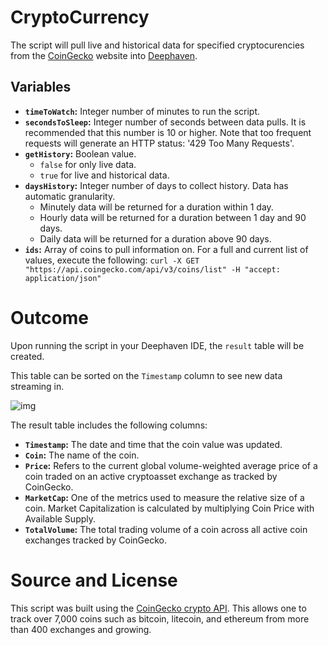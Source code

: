 # CryptoCurrency

The script will pull live and historical data for specified cryptocurencies from the [CoinGecko](https://www.coingecko.com/) website into [Deephaven](https://github.com/deephaven/deephaven-core).

## Variables
- **`timeToWatch`:** Integer number of minutes to run the script.
- **`secondsToSleep`:** Integer number of seconds between data pulls.  It is recommended that this number is 10 or higher. Note that too frequent requests will generate an HTTP status: '429 Too Many Requests'.
- **`getHistory`:** Boolean value.
   -  `false` for only live data.
   -  `true` for live and historical data.
- **`daysHistory`:** Integer number of days to collect history. Data has automatic granularity. 
   - Minutely data will be returned for a duration within 1 day.
   - Hourly data will be returned for a duration between 1 day and 90 days.
   - Daily data will be returned for a duration above 90 days.
- **`ids`:** Array of coins to pull information on. For a full and current list of values, execute the following: `curl -X GET "https://api.coingecko.com/api/v3/coins/list" -H "accept: application/json"`

# Outcome

Upon running the script in your Deephaven IDE, the `result` table will be created.  

This table can be sorted on the `Timestamp` column to see new data streaming in.

![img](./crypto1.png)

The result table includes the following columns:

- **`Timestamp`:** The date and time that the coin value was updated.
- **`Coin`:** The name of the coin.
- **`Price`:** Refers to the current global volume-weighted average price of a coin traded on an active cryptoasset exchange as tracked by CoinGecko.
- **`MarketCap`:** One of the metrics used to measure the relative size of a coin. Market Capitalization is calculated by multiplying Coin Price with Available Supply.
- **`TotalVolume`:** The total trading volume of a coin across all active coin exchanges tracked by CoinGecko.


# Source and License

This script was built using the [CoinGecko crypto API](https://www.coingecko.com/).  This allows one to track over 7,000 coins such as bitcoin, litecoin, and ethereum from more than 400 exchanges and growing.
